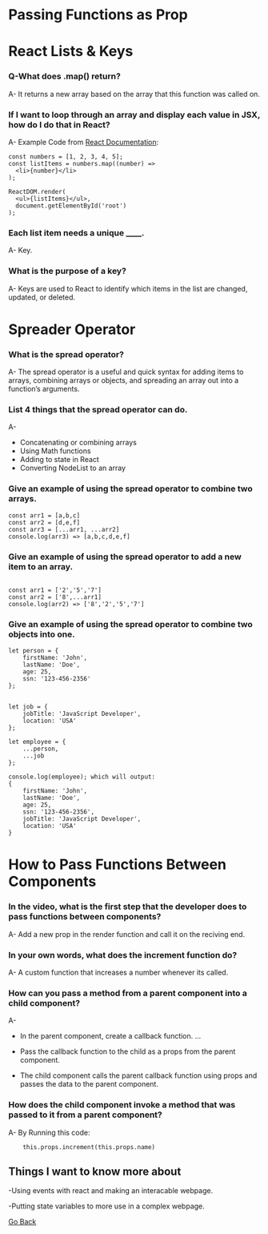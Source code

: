 # Passing Functions as Prop

# React Lists & Keys

### Q-What does .map() return?

A- It returns a new array based on the array that this function was called on.

### If I want to loop through an array and display each value in JSX, how do I do that in React?
A- Example Code from [React Documentation](https://reactjs.org/docs/lists-and-keys.html):
```
const numbers = [1, 2, 3, 4, 5];
const listItems = numbers.map((number) =>
  <li>{number}</li>
);

ReactDOM.render(
  <ul>{listItems}</ul>,
  document.getElementById('root')
);
```
### Each list item needs a unique ____.

A- Key.

### What is the purpose of a key?

A- Keys are used to React to identify which items in the list are changed, updated, or deleted.



# Spreader Operator

### What is the spread operator?

A- The spread operator is a useful and quick syntax for adding items to arrays, combining arrays or objects, and spreading an array out into a function’s arguments.

### List 4 things that the spread operator can do.

A-
* Concatenating or combining arrays
* Using Math functions
* Adding to state in React
* Converting NodeList to an array

### Give an example of using the spread operator to combine two arrays.

```
const arr1 = [a,b,c]
const arr2 = [d,e,f]
const arr3 = [...arr1, ...arr2]
console.log(arr3) => [a,b,c,d,e,f]
```

### Give an example of using the spread operator to add a new item to an array.

```

const arr1 = ['2','5','7']
const arr2 = ['8',...arr1]
console.log(arr2) => ['8','2','5','7']
```

### Give an example of using the spread operator to combine two objects into one.

```
let person = {
    firstName: 'John',
    lastName: 'Doe',
    age: 25,
    ssn: '123-456-2356'
};


let job = {
    jobTitle: 'JavaScript Developer',
    location: 'USA'
};

let employee = {
    ...person,
    ...job
};

console.log(employee); which will output:
{
    firstName: 'John',
    lastName: 'Doe',
    age: 25,
    ssn: '123-456-2356',
    jobTitle: 'JavaScript Developer',
    location: 'USA'
}
```


# How to Pass Functions Between Components

### In the video, what is the first step that the developer does to pass functions between components?

A- Add a new prop in the render function and call it on the reciving end.

### In your own words, what does the increment function do?

A- A custom function that increases a number whenever its called.

### How can you pass a method from a parent component into a child component?

A-  
* In the parent component, create a callback function. ...

* Pass the callback function to the child as a props from the parent component.

* The child component calls the parent callback function using props and passes the data to the parent component.

### How does the child component invoke a method that was passed to it from a parent component?

A- By Running this code:
```
    this.props.increment(this.props.name)
```




## Things I want to know more about

-Using events with react and making an interacable webpage.

-Putting state variables to more use in a complex webpage.



[Go Back](https://musaabshalaldeh.github.io/reading-notes/)